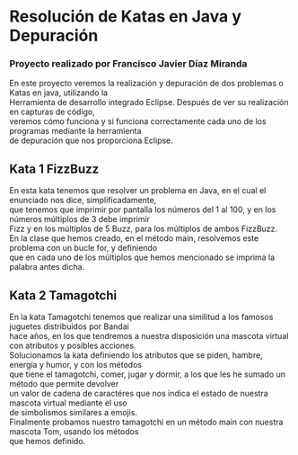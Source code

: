 # Resolución de Katas en Java y Depuración
### Proyecto realizado por Francisco Javier Díaz Miranda
En este proyecto veremos la realización y depuración de dos problemas o Katas en java, utilizando la  
Herramienta de desarrollo integrado Eclipse. Después de ver su realización en capturas de código,  
veremos cómo funciona y si funciona correctamente cada uno de los programas mediante la herramienta  
de depuración que nos proporciona Eclipse.
## Kata 1 FizzBuzz
En esta kata tenemos que resolver un problema en Java, en el cual el enunciado nos dice, simplificadamente,  
que tenemos que imprimir por pantalla los números del 1 al 100, y en los números múltiplos de 3 debe imprimir  
Fizz y en los múltiplos de 5 Buzz, para los múltiplos de ambos FizzBuzz.  
En la clase que hemos creado, en el método main, resolvemos este problema con un bucle for, y definiendo  
que en cada uno de los múltiplos que hemos mencionado se imprima la palabra antes dicha.
## Kata 2 Tamagotchi
En la kata Tamagotchi tenemos que realizar una similitud a los famosos juguetes distribuidos por Bandai  
hace años, en los que tendremos a nuestra disposición una mascota virtual con atributos y posibles acciones.  
Solucionamos la kata definiendo los atributos que se piden, hambre, energía y humor, y con los métodos  
que tiene el tamagotchi, comer, jugar y dormir, a los que les he sumado un método que permite devolver  
un valor de cadena de caractéres que nos indica el estado de nuestra mascota virtual mediante el uso  
de simbolismos similares a emojis.  
Finalmente probamos nuestro tamagotchi en un método main con nuestra mascota Tom, usando los métodos  
que hemos definido.
